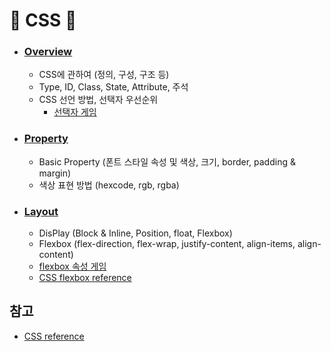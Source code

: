 # :star2: CSS :star2:

- ### [Overview](https://github.com/Chaewon-Leee/TIL/blob/main/WEB/CSS/Overview.md)

  - CSS에 관하여 (정의, 구성, 구조 등)
  - Type, ID, Class, State, Attribute, 주석
  - CSS 선언 방법, 선택자 우선순위
    - [선택자 게임](https://flukeout.github.io/)

- ### [Property](https://github.com/Chaewon-Leee/TIL/blob/main/WEB/CSS/Property.md)

  - Basic Property (폰트 스타일 속성 및 색상, 크기, border, padding & margin)
  - 색상 표현 방법 (hexcode, rgb, rgba)

- ### [Layout](https://github.com/Chaewon-Leee/TIL/blob/main/WEB/CSSLayout.md)

  - DisPlay (Block & Inline, Position, float, Flexbox)
  - Flexbox (flex-direction, flex-wrap, justify-content, align-items, align-content)
  - [flexbox 속성 게임](https://flexboxfroggy.com/#ko)
  - [CSS flexbox reference](https://developer.mozilla.org/en-US/docs/Web/CSS/CSS_Flexible_Box_Layout/Basic_Concepts_of_Flexbox)

## 참고

- [CSS reference](https://developer.mozilla.org/en-US/docs/Web/CSS/Reference)
